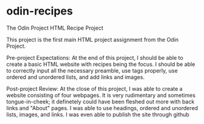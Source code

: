 # odin-recipes
The Odin Project HTML Recipe Project

This project is the first main HTML project assignment from the Odin
Project.

Pre-project Expectations: At the end of this project, I should be able
to create a basic HTML website with recipes being the focus. I should
be able to correctly input all the necessary preamble, use tags properly,
use ordered and unordered lists, and add links and images.

Post-project Review: At the close of this project, I was able to create
a website consisting of four webpages. It is very rudimentary and sometimes
tongue-in-cheek; it definetely could have been fleshed out more with back
links and "About" pages. I was able to use headings, ordered and unordered
lists, images, and links. I was even able to publish the site through github